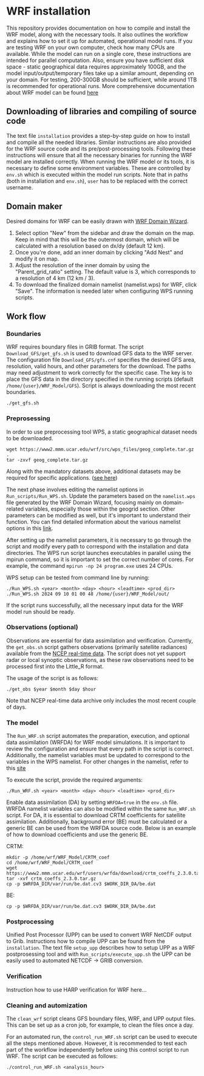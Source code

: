 # WRF installation 
This repository provides documentation on how to compile and install the WRF model, along with the necessary tools. It also outlines the workflow and explains how to set it up for automated, operational model runs. If you are testing WRF on your own computer, check how many CPUs are available. While the model can run on a single core, these instructions are intended for parallel computation. Also, ensure you have sufficient disk space - static geographical data requires approximately 100GB, and the model input/output/temporary files take up a similar amount, depending on your domain. For testing, 200-300GB should be sufficient, while around 1TB is recommended for operational runs. More comprehensive documentation about WRF model can be found [here](https://www2.mmm.ucar.edu/wrf/users/wrf_users_guide/build/html/index.html) 

## Downloading of libraries and compiling of source code
The text file `installation` provides a step-by-step guide on how to install and compile all the needed libraries. Similar instructions are also provided for the WRF source code and its pre/post-processing tools. Following these instructions will ensure that all the necessary binaries for running the WRF model are installed correctly. When running the WRF model or its tools, it is necessary to define some environment variables. These are controlled by `env.sh` which is executed within the model run scripts. Note that in paths (both in installation and `env.sh`), `user` has to be replaced with the correct username. 

## Domain maker
Desired domains for WRF can be easily drawn with [WRF Domain Wizard](https://wrfdomainwizard.net/).

1. Select option "New" from the sidebar and draw the domain on the map. Keep in mind that this will be the outermost domain, which will be calculated with a resolution based on dx/dy (default 12 km).
2. Once you're done, add an inner domain by clicking "Add Nest" and modify it on map.
3. Adjust the resolution of the inner domain by using the "Parent_grid_ratio" setting. The default value is 3, which corresponds to a resolution of 4 km (12 km / 3).
4. To download the finalized domain namelist (namelist.wps) for WRF, click "Save". The information is needed later when configuring WPS running scripts.

## Work flow

### Boundaries
WRF requires boundary files in GRIB format. The script `Download_GFS/get_gfs.sh` is used to download GFS data to the WRF server. The configuration file `Download_GFS/gfs.cnf` specifies the desired GFS area, resolution, valid hours, and other parameters for the download. The paths may need adjustment to work correctly for the specific case. The key is to place the GFS data in the directory specified in the running scripts (default `/home/{user}/WRF_Model/GFS`). Script is always downloading the most recent boundaries.

```
./get_gfs.sh
```

### Preprosessing
In order to use preprocessing tool WPS, a static geographical dataset needs to be downloaded. 
```
wget https://www2.mmm.ucar.edu/wrf/src/wps_files/geog_complete.tar.gz .
tar -zxvf geog_complete.tar.gz
```
Along with the mandatory datasets above, additional datasets may be required for specific applications. ([see here](https://www2.mmm.ucar.edu/wrf/users/download/get_sources_wps_geog.html#specific))

The next phase involves editing the namelist options in `Run_scripts/Run_WPS.sh`. Update the parameters based on the `namelist.wps` file generated by the WRF Domain Wizard, focusing mainly on domain-related variables, especially those within the geogrid section. Other parameters can be modified as well, but it's important to understand their function. You can find detailed information about the various namelist options in this [link](https://www2.mmm.ucar.edu/wrf/users/wrf_users_guide/build/html/wps.html#wps-namelist-variables).

After setting up the namelist parameters, it is necessary to go through the script and modify every path to correspond with the installation and data directories. The WPS run script launches executables in parallel using the mpirun command, so it is important to set the correct number of cores. For example, the command `mpirun -np 24 program.exe` uses 24 CPUs.

WPS setup can be tested from command line by running:
```
./Run_WPS.sh <year> <month> <day> <hour> <leadtime> <prod_dir>
./Run_WPS.sh 2024 09 10 01 00 48 /home/{user}/WRF_Model/out/ 
```
If the script runs successfully, all the necessary input data for the WRF model run should be ready.

### Observations (optional)
Observations are essential for data assimilation and verification. Currently, the `get_obs.sh` script gathers observations (primarily satellite radiances) available from the [NCEP real-time data](https://nomads.ncep.noaa.gov/pub/data/nccf/com/obsproc/prod/). The script does not yet support radar or local synoptic observations, as these raw observations need to be processed first into the Little_R format. 

The usage of the script is as follows:
```
./get_obs $year $month $day $hour
```
Note that NCEP real-time data archive only includes the most recent couple of days.

### The model
The `Run_WRF.sh` script automates the preparation, execution, and optional data assimilation (WRFDA) for WRF model simulations. It is important to review the configuration and ensure that every path in the script is correct. Additionally, the namelist variables must be updated to correspond to the variables in the WPS namelist. For other changes in the namelist, refer to this [site](https://www2.mmm.ucar.edu/wrf/users/wrf_users_guide/build/html/namelist_variables.html)

To execute the script, provide the required arguments:
```
./Run_WRF.sh <year> <month> <day> <hour> <leadtime> <prod_dir>
```
Enable data assimilation (DA) by setting `WRFDA=true` in the `env.sh` file. WRFDA namelist variables can also be modified within the same `Run_WRF.sh` script. For DA, it is essential to download CRTM coefficients for satellite assimilation. Additionally, background error (BE) must be calculated or a generic BE can be used from the WRFDA source code. Below is an example of how to download coefficients and use the generic BE.

CRTM:
```
mkdir -p /home/wrf/WRF_Model/CRTM_coef
cd /home/wrf/WRF_Model/CRTM_coef
wget https://www2.mmm.ucar.edu/wrf/users/wrfda/download/crtm_coeffs_2.3.0.tar.gz 
tar -xvf crtm_coeffs_2.3.0.tar.gz
cp -p $WRFDA_DIR/var/run/be.dat.cv3 $WORK_DIR_DA/be.dat
```
BE:
```
cp -p $WRFDA_DIR/var/run/be.dat.cv3 $WORK_DIR_DA/be.dat
```

### Postprocessing
Unified Post Processor (UPP) can be used to convert WRF NetCDF output to Grib. Instructions how to compile UPP can be found from the `installation`. The text file `setup_upp` describes how to setup UPP as a WRF postprosessing tool and with `Run_scripts/execute_upp.sh` the UPP can be easily used to automated NETCDF -> GRIB conversion. 

### Verification
Instruction how to use HARP verification for WRF here...

### Cleaning and automization
The `clean_wrf` script cleans GFS boundary files, WRF, and UPP output files. This can be set up as a cron job, for example, to clean the files once a day.

For an automated run, the `control_run_WRF.sh` script can be used to execute all the steps mentioned above. However, it is recommended to test each part of the workflow independently before using this control script to run WRF. The script can be executed as follows:
```
./control_run_WRF.sh <analysis_hour>
```

